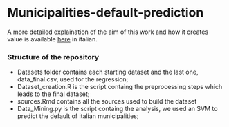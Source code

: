 # Municipalities-default-prediction

A more detailed explaination of the aim of this work and how it creates value is available [here](https://simonedebonis.github.io/Projects/Default/) in italian.

### Structure of the repository

- Datasets folder contains each starting dataset and the last one, data_final.csv, used for the regression;
- Dataset_creation.R is the script containg the preprocessing steps which leads to the final dataset;
- sources.Rmd contains all the sources used to build the dataset
- Data_Mining.py is the script containg the analysis, we used an SVM to predict the default of italian municipalities;
